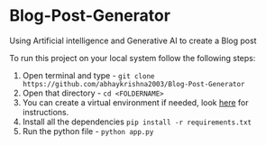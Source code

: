 # Blog-Post-Generator
Using Artificial intelligence and Generative AI to create a Blog post

To run this project on your local system follow the following steps:

1. Open terminal and type - ```git clone https://github.com/abhaykrishna2003/Blog-Post-Generator```
2. Open that directory - ```cd <FOLDERNAME>```
3. You can create a virtual environment if needed, look [here](https://docs.python.org/3/library/venv.html) for instructions.
4. Install all the dependencies ```pip install -r requirements.txt```
5. Run the python file - ```python app.py```
